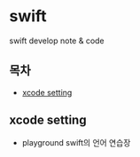 # swift
swift develop note &amp; code

## 목차
* [xcode setting](#xcode-setting)
## xcode setting
 * playground   swift의 언어 연습장
